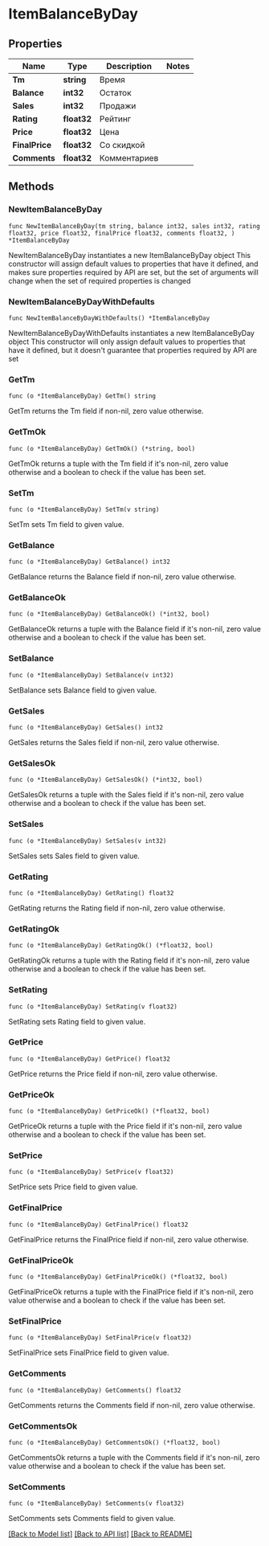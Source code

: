 # ItemBalanceByDay

## Properties

Name | Type | Description | Notes
------------ | ------------- | ------------- | -------------
**Tm** | **string** | Время | 
**Balance** | **int32** | Остаток | 
**Sales** | **int32** | Продажи | 
**Rating** | **float32** | Рейтинг | 
**Price** | **float32** | Цена | 
**FinalPrice** | **float32** | Со скидкой | 
**Comments** | **float32** | Комментариев | 

## Methods

### NewItemBalanceByDay

`func NewItemBalanceByDay(tm string, balance int32, sales int32, rating float32, price float32, finalPrice float32, comments float32, ) *ItemBalanceByDay`

NewItemBalanceByDay instantiates a new ItemBalanceByDay object
This constructor will assign default values to properties that have it defined,
and makes sure properties required by API are set, but the set of arguments
will change when the set of required properties is changed

### NewItemBalanceByDayWithDefaults

`func NewItemBalanceByDayWithDefaults() *ItemBalanceByDay`

NewItemBalanceByDayWithDefaults instantiates a new ItemBalanceByDay object
This constructor will only assign default values to properties that have it defined,
but it doesn't guarantee that properties required by API are set

### GetTm

`func (o *ItemBalanceByDay) GetTm() string`

GetTm returns the Tm field if non-nil, zero value otherwise.

### GetTmOk

`func (o *ItemBalanceByDay) GetTmOk() (*string, bool)`

GetTmOk returns a tuple with the Tm field if it's non-nil, zero value otherwise
and a boolean to check if the value has been set.

### SetTm

`func (o *ItemBalanceByDay) SetTm(v string)`

SetTm sets Tm field to given value.


### GetBalance

`func (o *ItemBalanceByDay) GetBalance() int32`

GetBalance returns the Balance field if non-nil, zero value otherwise.

### GetBalanceOk

`func (o *ItemBalanceByDay) GetBalanceOk() (*int32, bool)`

GetBalanceOk returns a tuple with the Balance field if it's non-nil, zero value otherwise
and a boolean to check if the value has been set.

### SetBalance

`func (o *ItemBalanceByDay) SetBalance(v int32)`

SetBalance sets Balance field to given value.


### GetSales

`func (o *ItemBalanceByDay) GetSales() int32`

GetSales returns the Sales field if non-nil, zero value otherwise.

### GetSalesOk

`func (o *ItemBalanceByDay) GetSalesOk() (*int32, bool)`

GetSalesOk returns a tuple with the Sales field if it's non-nil, zero value otherwise
and a boolean to check if the value has been set.

### SetSales

`func (o *ItemBalanceByDay) SetSales(v int32)`

SetSales sets Sales field to given value.


### GetRating

`func (o *ItemBalanceByDay) GetRating() float32`

GetRating returns the Rating field if non-nil, zero value otherwise.

### GetRatingOk

`func (o *ItemBalanceByDay) GetRatingOk() (*float32, bool)`

GetRatingOk returns a tuple with the Rating field if it's non-nil, zero value otherwise
and a boolean to check if the value has been set.

### SetRating

`func (o *ItemBalanceByDay) SetRating(v float32)`

SetRating sets Rating field to given value.


### GetPrice

`func (o *ItemBalanceByDay) GetPrice() float32`

GetPrice returns the Price field if non-nil, zero value otherwise.

### GetPriceOk

`func (o *ItemBalanceByDay) GetPriceOk() (*float32, bool)`

GetPriceOk returns a tuple with the Price field if it's non-nil, zero value otherwise
and a boolean to check if the value has been set.

### SetPrice

`func (o *ItemBalanceByDay) SetPrice(v float32)`

SetPrice sets Price field to given value.


### GetFinalPrice

`func (o *ItemBalanceByDay) GetFinalPrice() float32`

GetFinalPrice returns the FinalPrice field if non-nil, zero value otherwise.

### GetFinalPriceOk

`func (o *ItemBalanceByDay) GetFinalPriceOk() (*float32, bool)`

GetFinalPriceOk returns a tuple with the FinalPrice field if it's non-nil, zero value otherwise
and a boolean to check if the value has been set.

### SetFinalPrice

`func (o *ItemBalanceByDay) SetFinalPrice(v float32)`

SetFinalPrice sets FinalPrice field to given value.


### GetComments

`func (o *ItemBalanceByDay) GetComments() float32`

GetComments returns the Comments field if non-nil, zero value otherwise.

### GetCommentsOk

`func (o *ItemBalanceByDay) GetCommentsOk() (*float32, bool)`

GetCommentsOk returns a tuple with the Comments field if it's non-nil, zero value otherwise
and a boolean to check if the value has been set.

### SetComments

`func (o *ItemBalanceByDay) SetComments(v float32)`

SetComments sets Comments field to given value.



[[Back to Model list]](../README.md#documentation-for-models) [[Back to API list]](../README.md#documentation-for-api-endpoints) [[Back to README]](../README.md)


